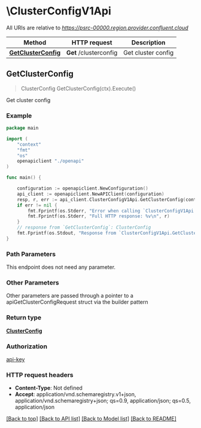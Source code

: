 # \ClusterConfigV1Api

All URIs are relative to *https://psrc-00000.region.provider.confluent.cloud*

Method | HTTP request | Description
------------- | ------------- | -------------
[**GetClusterConfig**](ClusterConfigV1Api.md#GetClusterConfig) | **Get** /clusterconfig | Get cluster config



## GetClusterConfig

> ClusterConfig GetClusterConfig(ctx).Execute()

Get cluster config



### Example

```go
package main

import (
    "context"
    "fmt"
    "os"
    openapiclient "./openapi"
)

func main() {

    configuration := openapiclient.NewConfiguration()
    api_client := openapiclient.NewAPIClient(configuration)
    resp, r, err := api_client.ClusterConfigV1Api.GetClusterConfig(context.Background()).Execute()
    if err != nil {
        fmt.Fprintf(os.Stderr, "Error when calling `ClusterConfigV1Api.GetClusterConfig``: %v\n", err)
        fmt.Fprintf(os.Stderr, "Full HTTP response: %v\n", r)
    }
    // response from `GetClusterConfig`: ClusterConfig
    fmt.Fprintf(os.Stdout, "Response from `ClusterConfigV1Api.GetClusterConfig`: %v\n", resp)
}
```

### Path Parameters

This endpoint does not need any parameter.

### Other Parameters

Other parameters are passed through a pointer to a apiGetClusterConfigRequest struct via the builder pattern


### Return type

[**ClusterConfig**](ClusterConfig.md)

### Authorization

[api-key](../README.md#api-key)

### HTTP request headers

- **Content-Type**: Not defined
- **Accept**: application/vnd.schemaregistry.v1+json, application/vnd.schemaregistry+json; qs=0.9, application/json; qs=0.5, application/json

[[Back to top]](#) [[Back to API list]](../README.md#documentation-for-api-endpoints)
[[Back to Model list]](../README.md#documentation-for-models)
[[Back to README]](../README.md)

